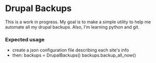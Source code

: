 Drupal Backups
==============
This is a work in progress. My goal is to make a simple utility to help me automate all my drupal backups. Also, I'm learning python and git.

### Expected usage
* create a json configuration file describing each site's info
* then:
        backups = DrupalBackups()
        backups.backup_all_now()


